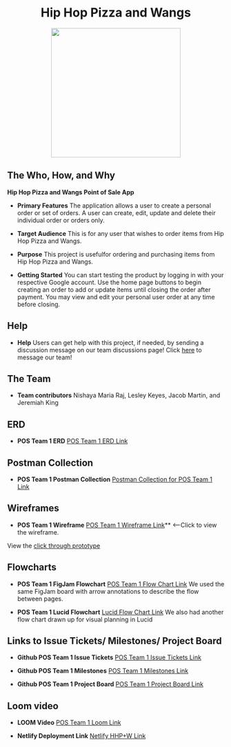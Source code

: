 
<div style="text-align:center"><h1>Hip Hop Pizza and Wangs</h1>

<image src="./instructions/hhpw-record.png" style="height:300px;"></image></div>

## The Who, How, and Why

**Hip Hop Pizza and Wangs Point of Sale App**

* **Primary Features**
The application allows a user to create a personal order or set of orders. A user can create, edit, update and delete their individual order or orders only.

* **Target Audience**
This is for any user that wishes to order items from Hip Hop Pizza and Wangs.

* **Purpose**
This project is usefulfor ordering and purchasing items from Hip Hop Pizza and Wangs.

* **Getting Started** 
You can start testing the product by logging in with your respective Google account. Use the home page buttons to begin creating an order to add or update items until closing the order after payment. You may view and edit your personal user order at any time before closing. 

## Help

* **Help**
Users can get help with this project, if needed, by sending a discussion message on our team discussions page! Click [here](https://github.com/nss-evening-cohort-19/pos-system-team-1/discussions/46) to message our team!

## The Team 

* **Team contributors**
Nishaya Maria Raj, Lesley Keyes, Jacob Martin, and Jeremiah King

## ERD

* **POS Team 1 ERD**
[POS Team 1 ERD Link](https://lucid.app/lucidchart/13340502-ea78-487e-b1fd-1396731214cb/edit?invitationId=inv_ed16f191-1154-4050-bf52-dafd5bde348a&page=0_0#?referringapp=slack&login=slack)

## Postman Collection

* **POS Team 1 Postman Collection**
[Postman Collection for POS Team 1 Link](https://gold-flare-64538.postman.co/workspace/e8003116-4f66-485c-bce6-083279a65ad4/request/20400090-be3aec7d-f765-41cc-a006-5361de3e3217)

## Wireframes

* **POS Team 1 Wireframe**
[POS Team 1 Wireframe Link](https://www.figma.com/file/4y3EZddALuBR3ouSEM57Np/MVP?node-id=0%3A1)** <--Click to view the wireframe.

 View the [click through prototype](https://www.figma.com/proto/4y3EZddALuBR3ouSEM57Np/MVP?scaling=scale-down&page-id=0%3A1&starting-point-node-id=2%3A2)

## Flowcharts

* **POS Team 1 FigJam Flowchart**
[POS Team 1 Flow Chart Link](https://www.figma.com/file/IbTWQlDC5JZszfziknk4Wl/MVP-POS-Team-1)
We used the same FigJam board with arrow annotations to describe the flow between pages.

* **POS Team 1 Lucid Flowchart**
[Lucid Flow Chart Link](https://lucid.app/documents/view/0f2813bb-8e81-461a-856f-01699ea04dea)
We also had another flow chart drawn up for visual planning in Lucid

## Links to Issue Tickets/ Milestones/ Project Board

* **Github POS Team 1 Issue Tickets** 
[POS Team 1 Issue Tickets Link](https://github.com/nss-evening-cohort-19/pos-system-team-1/issues)

* **Github POS Team 1 Milestones** 
[POS Team 1 Milestones Link](https://github.com/nss-evening-cohort-19/pos-system-team-1/milestones)

* **Github POS Team 1 Project Board**
[POS Team 1 Project Board Link](https://github.com/nss-evening-cohort-19/pos-system-team-1/projects/1)

## Loom video

* **LOOM Video**
[POS Team 1 Loom Link](https://www.loom.com/share/7860eb14e03b491bb27a60b410971eab)

* **Netlify Deployment Link**
[Netlify HHP+W Link](https://fluffy-kitten-9d4cc8.netlify.app/)
